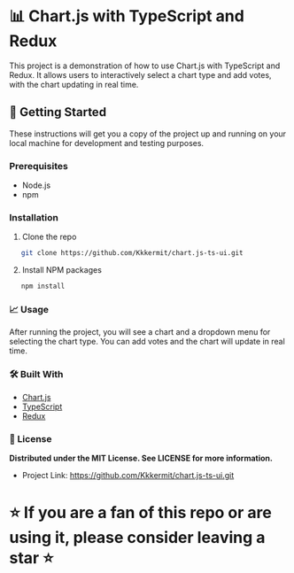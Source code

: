 # 📊 Chart.js with TypeScript and Redux

This project is a demonstration of how to use Chart.js with TypeScript and Redux. It allows users to interactively select a chart type and add votes, with the chart updating in real time.

## 🚀 Getting Started

These instructions will get you a copy of the project up and running on your local machine for development and testing purposes.

### Prerequisites

- Node.js
- npm

### Installation

1. Clone the repo

```sh
   git clone https://github.com/Kkkermit/chart.js-ts-ui.git
```

2. Install NPM packages

```sh
   npm install
```

### 📈 Usage

After running the project, you will see a chart and a dropdown menu for selecting the chart type. You can add votes and the chart will update in real time.

### 🛠️ Built With

- [Chart.js](https://www.chartjs.org/)
- [TypeScript](https://www.typescriptlang.org/)
- [Redux](https://redux.js.org/)

### 📝 License

**Distributed under the MIT License. See LICENSE for more information.**

- Project Link: https://github.com/Kkkermit/chart.js-ts-ui.git

# ⭐ If you are a fan of this repo or are using it, please consider leaving a star ⭐
